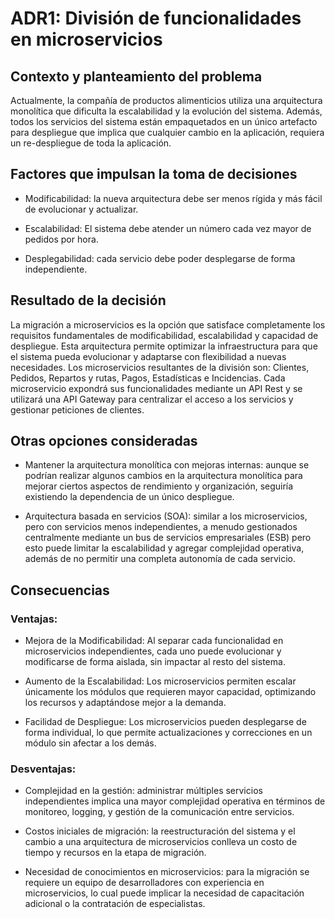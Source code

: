 # ADR1: División de funcionalidades en microservicios

## Contexto y planteamiento del problema

Actualmente, la compañía de productos alimenticios utiliza una arquitectura monolítica que dificulta la escalabilidad y la evolución del sistema. Además, todos los servicios del sistema  están empaquetados en un único artefacto para despliegue que implica que cualquier cambio en la aplicación, requiera un re-despliegue de toda la aplicación.


## Factores que impulsan la toma de decisiones

- Modificabilidad: la nueva arquitectura debe ser menos rígida y más fácil de evolucionar y actualizar.
  
- Escalabilidad: El sistema debe atender un número cada vez mayor de pedidos por hora.
  
- Desplegabilidad: cada servicio debe poder desplegarse de forma independiente.


## Resultado de la decisión

La migración a microservicios es la opción que satisface completamente los requisitos fundamentales de modificabilidad, escalabilidad y capacidad de despliegue. Esta arquitectura permite optimizar la infraestructura para que el sistema pueda evolucionar y adaptarse con flexibilidad a nuevas necesidades.
Los microservicios resultantes de la división son: Clientes, Pedidos, Repartos y rutas, Pagos, Estadísticas e Incidencias.
Cada microservicio expondrá sus funcionalidades mediante un API Rest y se utilizará una API Gateway para centralizar el acceso a los servicios y gestionar peticiones de clientes. 


## Otras opciones consideradas

- Mantener la arquitectura monolítica con mejoras internas: aunque se podrían realizar algunos cambios en la arquitectura monolítica para mejorar ciertos aspectos de rendimiento y organización, seguiría existiendo la dependencia de un único despliegue.
  
- Arquitectura basada en servicios (SOA): similar a los microservicios, pero con servicios menos independientes, a menudo gestionados centralmente mediante un bus de servicios empresariales (ESB) pero esto puede limitar la escalabilidad y agregar complejidad operativa, además de no permitir una completa autonomía de cada servicio.


## Consecuencias

### Ventajas:

- Mejora de la Modificabilidad: Al separar cada funcionalidad en microservicios independientes, cada uno puede evolucionar y modificarse de forma aislada, sin impactar al resto del sistema.
  
- Aumento de la Escalabilidad: Los microservicios permiten escalar únicamente los módulos que requieren mayor capacidad, optimizando los recursos y adaptándose mejor a la demanda.

- Facilidad de Despliegue: Los microservicios pueden desplegarse de forma individual, lo que permite actualizaciones y correcciones en un módulo sin afectar a los demás.

### Desventajas:

- Complejidad en la gestión: administrar múltiples servicios independientes implica una mayor complejidad operativa en términos de monitoreo, logging, y gestión de la comunicación entre servicios.

- Costos iniciales de migración: la reestructuración del sistema y el cambio a una arquitectura de microservicios conlleva un costo de tiempo y recursos en la etapa de migración. 

- Necesidad de conocimientos en microservicios: para la migración se requiere un equipo de desarrolladores con experiencia en microservicios, lo cual puede implicar la necesidad de capacitación adicional o la contratación de especialistas.

